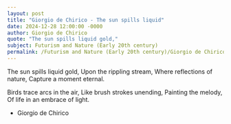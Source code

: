 ```yaml
---
layout: post
title: "Giorgio de Chirico - The sun spills liquid"
date: 2024-12-28 12:00:00 -0000
author: Giorgio de Chirico
quote: "The sun spills liquid gold,"
subject: Futurism and Nature (Early 20th century)
permalink: /Futurism and Nature (Early 20th century)/Giorgio de Chirico/Giorgio de Chirico - The sun spills liquid
---
```


The sun spills liquid gold,
Upon the rippling stream,
Where reflections of nature,
Capture a moment eternal.

Birds trace arcs in the air,
Like brush strokes unending,
Painting the melody,
Of life in an embrace of light.


- Giorgio de Chirico
